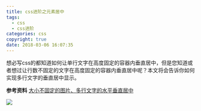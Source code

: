 ```yaml
---
title: css进阶之元素居中
tags:
  - css
  - css进阶
categories: css
copyright: true
date: 2018-03-06 16:07:35
---
```

想必写css的都知道如何让单行文字在高度固定的容器内垂直居中，但是您知道或者想过让行数不固定的文字在高度固定的容器内垂直居中呢？本文将会告诉你如何实现多行文字的垂直居中显示。
<!--more-->

**参考资料**
[大小不固定的图片、多行文字的水平垂直居中](http://www.zhangxinxu.com/wordpress/2009/08/%E5%A4%A7%E5%B0%8F%E4%B8%8D%E5%9B%BA%E5%AE%9A%E7%9A%84%E5%9B%BE%E7%89%87%E3%80%81%E5%A4%9A%E8%A1%8C%E6%96%87%E5%AD%97%E7%9A%84%E6%B0%B4%E5%B9%B3%E5%9E%82%E7%9B%B4%E5%B1%85%E4%B8%AD/)

![](http://oankigr4l.bkt.clouddn.com/wexin.png)